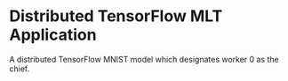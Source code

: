# Distributed TensorFlow MLT Application

A distributed TensorFlow MNIST model which designates worker 0 as the chief.